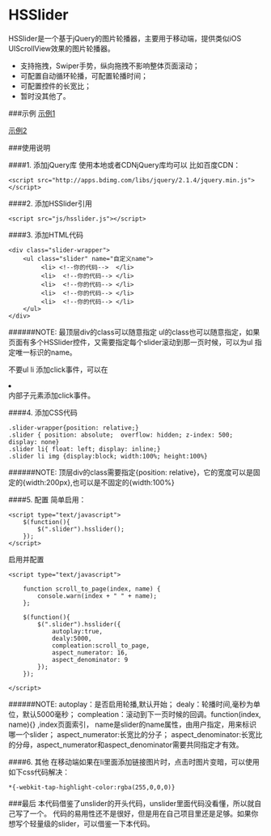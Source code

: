 # HSSlider
HSSlider是一个基于jQuery的图片轮播器，主要用于移动端，提供类似iOS UIScrollView效果的图片轮播器。

- 支持拖拽，Swiper手势，纵向拖拽不影响整体页面滚动；
- 可配置自动循环轮播，可配置轮播时间；
- 可配置控件的长宽比；
- 暂时没其他了。

###示例
[示例1](http://www.thinkcode.cn/github/HSSlider/)

[示例2](http://www.thinkcode.cn/github/weisite/)

###使用说明

####1. 添加jQuery库
使用本地或者CDNjQuery库均可以
比如百度CDN：

```
<script src="http://apps.bdimg.com/libs/jquery/2.1.4/jquery.min.js"></script>
```

####2. 添加HSSlider引用

```
<script src="js/hsslider.js"></script>
```

####3. 添加HTML代码

```
<div class="slider-wrapper">
    <ul class="slider" name="自定义name">
         <li> <!--你的代码-->  </li>
         <li>  <!--你的代码--> </li>
         <li>  <!--你的代码--> </li>
         <li>  <!--你的代码--> </li>
         <li>  <!--你的代码--> </li>
    </ul>
</div>
```
######NOTE:
最顶层div的class可以随意指定 ul的class也可以随意指定，如果页面有多个HSSlider控件，又需要指定每个slider滚动到那一页时候，可以为ul 指定唯一标识的name。

不要ul li 添加click事件，可以在<li> <!--你的代码--> </li>内部子元素添加click事件。

####4. 添加CSS代码

```
.slider-wrapper{position: relative;}
.slider { position: absolute;  overflow: hidden; z-index: 500; display: none}
.slider li{ float: left; display: inline;}
.slider li img {display:block; width:100%; height:100%}
```

######NOTE:
顶层div的class需要指定{position: relative}，它的宽度可以是固定的{width:200px},也可以是不固定的{width:100%}

####5. 配置
简单启用：
```
<script type="text/javascript">
    $(function(){
        $(".slider").hsslider();
    });
</script>
```

启用并配置
```
<script type="text/javascript">

    function scroll_to_page(index, name) {
        console.warn(index + " " + name);
    };

    $(function(){
        $(".slider").hsslider({
            autoplay:true,
            dealy:5000,
            compleation:scroll_to_page,
            aspect_numerator: 16,
            aspect_denominator: 9
        });
    });

</script>
```
######NOTE:
autoplay：是否启用轮播,默认开始；
dealy：轮播时间,毫秒为单位，默认5000毫秒；
compleation：滚动到下一页时候的回调。function(index, name){} ,index页面索引， name是slider的name属性，由用户指定，用来标识哪一个slider；
aspect_numerator:长宽比的分子；
aspect_denominator:长宽比的分母，aspect_numerator和aspect_denominator需要共同指定才有效。

####6. 其他
在移动端如果在li里面添加链接图片时，点击时图片变暗，可以使用如下css代码解决：
```
*{-webkit-tap-highlight-color:rgba(255,0,0,0)}
```

###最后
本代码借鉴了unslider的开头代码，unslider里面代码没看懂，所以就自己写了一个。
代码的易用性还不是很好，但是用在自己项目里还是足够。如果你想写个轻量级的slider，可以借鉴一下本代码。
